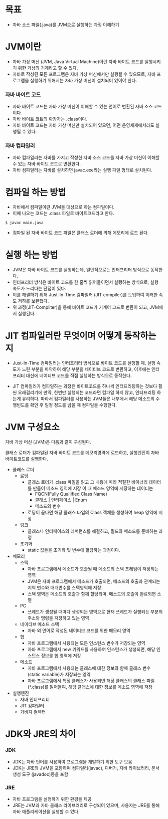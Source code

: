 # 목표
- 자바 소스 파일(.java)를 JVM으로 실행하는 과정 이해하기

# JVM이란
- 자바 가상 머신 (JVM, Java Virtual Machine)이란 자바 바이트 코드를 실행시키기 위한 가상의 기계라고 할 수 있다.
- 자바로 작성된 모든 프로그램은 자바 가상 머신에서만 실행될 수 있으므로, 자바 프로그램을 실행하기 위해서는 자바 가상 머신이 설치되어 있어야 한다.

### 자바 바이트 코드
- 자바 바이트 코드는 자바 가상 머신이 이해할 수 있는 언어로 변환된 자바 소스 코드이다.
- 자바 바이트 코트의 확장자는 .class이다.
- 자바 바이트 코드는 자바 가상 머신만 설치되어 있으면, 어떤 운영체제에서라도 실행될 수 있다.

### 자바 컴파일러
- 자바 컴파일러는 자바를 가지고 작성한 자바 소스 코드를 자바 가상 머신이 이해할 수 있는 자바 바이트 코드로 변환한다.
- 자바 컴파일러는 자바를 설치하면 javac.exe라는 실행 파일 형태로 설치된다.

# 컴파일 하는 방법
- 자바에서 컴파일이란 JVM을 대상으로 하는 컴파일이다. 
- 이때 나오는 코드는 .class 파일로 바이트코드라고 한다.
```
$ javac main.java
```

- 컴파일 된 자바 바이트 코드 파일은 클래스 로더에 의해 메모리에 로드 된다.

# 실행 하는 방법
- JVM은 자바 바이트 코드를 실행하는데, 일반적으로는 인터프리터 방식으로 동작한다.
- 인터프리터 방식은 바이트 코드를 한 줄씩 읽어들이면서 실랭하는 방식으로, 실행 속도가 느리다는 단점이 있다.
- 이를 해결하기 위해 Just-In-Time 컴파일러 (JIT compiler)를 도입하여 이러한 속도 저하를 보완했다.
- 위 과정(JIT-Compliter)을 통해 바이트 코드가 기계어 코드로 변환이 되고, JVM에서 실행된다.

# JIT 컴파일러란 무엇이며 어떻게 동작하는지
- Just-In-Time 컴파일러는 인터프리터 방식으로 바이트 코드를 실행할 때, 실행 속도가 느린 부분을 파악하여 해당 부분을 네이티브 코드로 변환하고, 이후에는 인터프리터 대신에 네이티브 코드를 직접 실행하는 방식으로 동작한다.

- JIT 컴파일러가 컴파일하는 과정은 바이트코드를 하나씩 인터프리팅하는 것보다 훨씬 오래걸리기에 만약, 한번만 실행되는 코드라면 컴파일 하지 않고, 인터프리팅 하는게 유리하다. 따라서 컴파일러를 사용하는 JVM들은 내부에서 해당 메소드의 수행빈도를 확인 후 일정 정도를 넘을 때 컴파일을 수행한다.

# JVM 구성요소
자바 가상 머신 (JVM)은 다음과 같이 구성된다.

클래스 로더가 컴파일된 자바 바이트 코드를 메모리영역에 로드하고, 실행엔진이 자바 바이트코드를 실행한다.

- 클래스 로더
  - 로딩
    - 클래스 로더가 .class 파일을 읽고 그 내용에 따라 적절한 바이너리 데이터를 만들어 메소드 영역에 저장
    이 때 메소드 영역에 저장하는 데이터는
      - FQCN(Fully Quallified Class Name)
      - 클래스 | 인터페이스 | Enum
      - 메소드와 변수
    - 로딩이 끝나면 해당 클래스 타입의 Class 객체를 생성하여 heap 영역에 저장
  - 링크
    - 클래스나 인터페이스의 레퍼런스를 해결하고, 필드와 메소드를 준비하는 과정
  - 초기화
    - static 값들을 초기화 및 변수에 할당하는 과정이다.
- 메모리
  - 스택
    - 자바 프로그램에서 메소드가 호출될 때 메소드의 스택 프레임이 저장되는 영역
    - JVM은 자바 프로그램에서 메소드가 호출되면, 메소드의 호출과 관계되는 지역 변수와 매개변수를 스택영역에 저장
    - 스택 영역은 메소드의 호출과 함께 할당되며, 메소드의 호출이 완료되면 소멸
  - PC
    - 쓰레드가 생성될 때마다 생성되는 영역으로 현재 쓰레드가 실행되는 부분의 주소와 명령을 저장하고 있는 영역
  - 네이티브 메소드 스택
    - 자바 외 언어로 작성된 네이티브 코드를 위한 메모리 영역
  - 힙
    - 자바 프로그램에서 사용되는 모든 인스턴스 변수가 저장되는 영역
    - 자바 프로그램에서 new 키워드를 사용하여 인스턴스가 생성되면, 해당 인스턴스 정보를 힙 영역에 저장
  - 메소드
    - 자바 프로그램에서 사용되는 클래스에 대한 정보와 함께 클래스 변수(static variable)가 저장되는 영역
    - 자바 프로그램에서 특정 클래스가 사용되면 해당 클래스의 클래스 파일(*.class)를 읽어들여, 해당 클래스에 대한 정보를 메소드 영역에 저장
- 실행엔진
  - 자바 인터프리터
  -  JIT 컴파일러
  -  가비지 컬렉터

# JDK와 JRE의 차이

### JDK
- JDK는 자바 언어를 사용하여 프로그램을 개발하기 위한 도구 모음
- JDK는 JRE와 JVM을 포함하며 컴파일러(javac), 디버거, 자바 라이브러리, 문서 생성 도구 (javadoc)등을 포함

### JRE
- 자바 프로그램을 실행하기 위한 환경을 제공
- JRE는 JVM과 자바 클래스 라이브러리로 구성되어 있으며, 사용자는 JRE를 통해 자바 애플리케이션을 실행할 수 있다.
